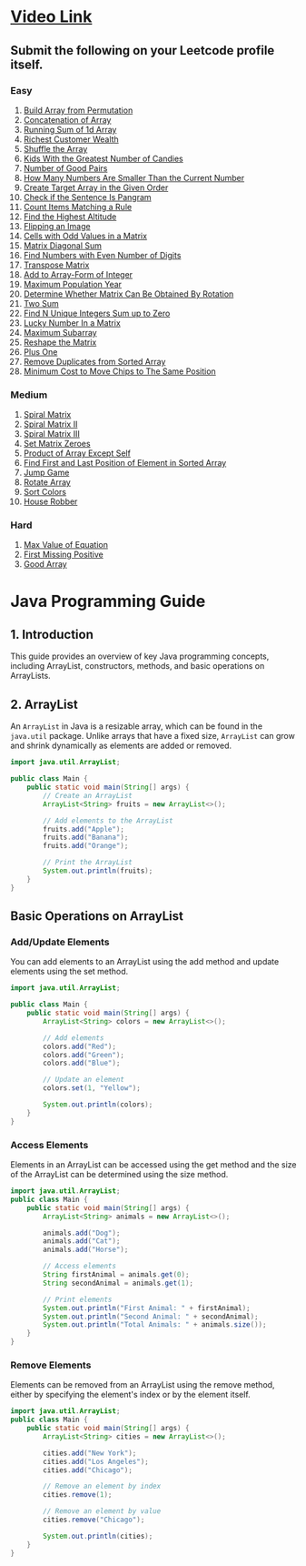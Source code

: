 # [Video Link](https://youtu.be/n60Dn0UsbEk)

## Submit the following on your Leetcode profile itself.

### Easy
1. [Build Array from Permutation](https://leetcode.com/problems/build-array-from-permutation/)
2. [Concatenation of Array](https://leetcode.com/problems/concatenation-of-array/)
3. [Running Sum of 1d Array](https://leetcode.com/problems/running-sum-of-1d-array/)
4. [Richest Customer Wealth](https://leetcode.com/problems/richest-customer-wealth/)
5. [Shuffle the Array](https://leetcode.com/problems/shuffle-the-array/)
6. [Kids With the Greatest Number of Candies](https://leetcode.com/problems/kids-with-the-greatest-number-of-candies/)
7. [Number of Good Pairs](https://leetcode.com/problems/number-of-good-pairs/)
8. [How Many Numbers Are Smaller Than the Current Number](https://leetcode.com/problems/how-many-numbers-are-smaller-than-the-current-number/)
9. [Create Target Array in the Given Order](https://leetcode.com/problems/create-target-array-in-the-given-order/)
10. [Check if the Sentence Is Pangram](https://leetcode.com/problems/check-if-the-sentence-is-pangram/)
11. [Count Items Matching a Rule](https://leetcode.com/problems/count-items-matching-a-rule/)
12. [Find the Highest Altitude](https://leetcode.com/problems/find-the-highest-altitude/)
13. [Flipping an Image](https://leetcode.com/problems/flipping-an-image/)
14. [Cells with Odd Values in a Matrix](https://leetcode.com/problems/cells-with-odd-values-in-a-matrix/)
15. [Matrix Diagonal Sum](https://leetcode.com/problems/matrix-diagonal-sum/)
16. [Find Numbers with Even Number of Digits](https://leetcode.com/problems/find-numbers-with-even-number-of-digits/)
17. [Transpose Matrix](https://leetcode.com/problems/transpose-matrix/)
18. [Add to Array-Form of Integer](https://leetcode.com/problems/add-to-array-form-of-integer/)
19. [Maximum Population Year](https://leetcode.com/problems/maximum-population-year/)
20. [Determine Whether Matrix Can Be Obtained By Rotation](https://leetcode.com/problems/determine-whether-matrix-can-be-obtained-by-rotation/)
21. [Two Sum](https://leetcode.com/problems/two-sum/)
22. [Find N Unique Integers Sum up to Zero](https://leetcode.com/problems/find-n-unique-integers-sum-up-to-zero/)
23. [Lucky Number In a Matrix](https://leetcode.com/problems/lucky-numbers-in-a-matrix/)
24. [Maximum Subarray](https://leetcode.com/problems/maximum-subarray/)
25. [Reshape the Matrix](https://leetcode.com/problems/reshape-the-matrix/)
26. [Plus One](https://leetcode.com/problems/plus-one/)
27. [Remove Duplicates from Sorted Array](https://leetcode.com/problems/remove-duplicates-from-sorted-array/)
28. [Minimum Cost to Move Chips to The Same Position](https://leetcode.com/problems/minimum-cost-to-move-chips-to-the-same-position/)

### Medium
1. [Spiral Matrix](https://leetcode.com/problems/spiral-matrix/)
2. [Spiral Matrix II](https://leetcode.com/problems/spiral-matrix-ii/)
3. [Spiral Matrix III](https://leetcode.com/problems/spiral-matrix-iii/)
4. [Set Matrix Zeroes](https://leetcode.com/problems/set-matrix-zeroes/)
5. [Product of Array Except Self](https://leetcode.com/problems/product-of-array-except-self/)
6. [Find First and Last Position of Element in Sorted Array](https://leetcode.com/problems/find-first-and-last-position-of-element-in-sorted-array/)
7. [Jump Game](https://leetcode.com/problems/jump-game/)
8. [Rotate Array](https://leetcode.com/problems/rotate-array/)
9. [Sort Colors](https://leetcode.com/problems/sort-colors/)
10. [House Robber](https://leetcode.com/problems/house-robber/)

### Hard
1. [Max Value of Equation](https://leetcode.com/problems/max-value-of-equation/)
2. [First Missing Positive](https://leetcode.com/problems/first-missing-positive/)
3. [Good Array](https://leetcode.com/problems/check-if-it-is-a-good-array/)


# Java Programming Guide

## 1. Introduction

This guide provides an overview of key Java programming concepts, including ArrayList, constructors, methods, and basic operations on ArrayLists.

## 2. ArrayList

An `ArrayList` in Java is a resizable array, which can be found in the `java.util` package. Unlike arrays that have a fixed size, `ArrayList` can grow and shrink dynamically as elements are added or removed.

```java
import java.util.ArrayList;

public class Main {
    public static void main(String[] args) {
        // Create an ArrayList
        ArrayList<String> fruits = new ArrayList<>();

        // Add elements to the ArrayList
        fruits.add("Apple");
        fruits.add("Banana");
        fruits.add("Orange");

        // Print the ArrayList
        System.out.println(fruits);
    }
}
```

## Basic Operations on ArrayList
### Add/Update Elements
You can add elements to an ArrayList using the add method and update elements using the set method.

```java
import java.util.ArrayList;

public class Main {
    public static void main(String[] args) {
        ArrayList<String> colors = new ArrayList<>();

        // Add elements
        colors.add("Red");
        colors.add("Green");
        colors.add("Blue");

        // Update an element
        colors.set(1, "Yellow");

        System.out.println(colors);
    }
}
```

### Access Elements
Elements in an ArrayList can be accessed using the get method and the size of the ArrayList can be determined using the size method.

```java
import java.util.ArrayList;
public class Main {
    public static void main(String[] args) {
        ArrayList<String> animals = new ArrayList<>();

        animals.add("Dog");
        animals.add("Cat");
        animals.add("Horse");

        // Access elements
        String firstAnimal = animals.get(0);
        String secondAnimal = animals.get(1);

        // Print elements
        System.out.println("First Animal: " + firstAnimal);
        System.out.println("Second Animal: " + secondAnimal);
        System.out.println("Total Animals: " + animals.size());
    }
}
```

### Remove Elements
Elements can be removed from an ArrayList using the remove method, either by specifying the element's index or by the element itself.
```java
import java.util.ArrayList;
public class Main {
    public static void main(String[] args) {
        ArrayList<String> cities = new ArrayList<>();

        cities.add("New York");
        cities.add("Los Angeles");
        cities.add("Chicago");

        // Remove an element by index
        cities.remove(1);

        // Remove an element by value
        cities.remove("Chicago");

        System.out.println(cities);
    }
}
```
